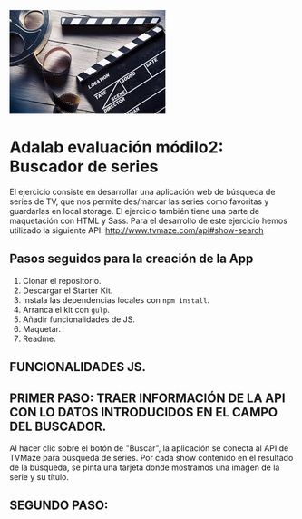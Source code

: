 ![Adalab](_src/assets/images/images.jpeg)

# Adalab evaluación módilo2: Buscador de series

El ejercicio consiste en desarrollar una aplicación web de búsqueda de series de TV, que nos permite
des/marcar las series como favoritas y guardarlas en local storage.
El ejercicio también tiene una parte de maquetación con HTML y Sass. 
Para el desarrollo de este ejercicio hemos utilizado la siguiente API: http://www.tvmaze.com/api#show-search

## Pasos seguidos para la creación de la App

1. Clonar el repositorio.
2. Descargar el Starter Kit.
2. Instala las dependencias locales con `npm install`.
3. Arranca el kit con `gulp`.
4. Añadir funcionalidades de JS.
5. Maquetar.
6. Readme. 

## FUNCIONALIDADES JS. 
## PRIMER PASO: TRAER INFORMACIÓN DE LA API CON LO DATOS INTRODUCIDOS EN EL CAMPO DEL BUSCADOR.
Al hacer clic sobre el botón de "Buscar", la aplicación se conecta al API de TVMaze para búsqueda de series. Por cada show contenido en el resultado de la búsqueda, se pinta una tarjeta donde mostramos una imagen de la serie y su título.

## SEGUNDO PASO: 

